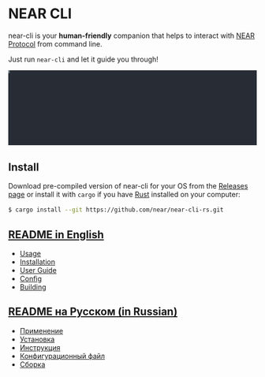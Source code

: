 # NEAR CLI

near-cli is your **human-friendly** companion that helps to interact with [NEAR Protocol](https://near.org) from command line.

Just run `near-cli` and let it guide you through!

<p>
  <img src="docs/media/create-account.svg" alt="" width="1200">
</p>

## Install

Download pre-compiled version of near-cli for your OS from the [Releases page](https://github.com/near/near-cli-rs/releases/) or install it with `cargo` if you have [Rust](https://rustup.rs) installed on your computer:

```bash
$ cargo install --git https://github.com/near/near-cli-rs.git
```

## [README in English](docs/README.en.md)  
  - [Usage](docs/README.en.md#usage)
  - [Installation](docs/README.en.md#installation)
  - [User Guide](docs/README.en.md#user-guide)
  - [Config](docs/README.en.md#config)
  - [Building](docs/README.en.md#building)

## [README на Русском (in Russian)](docs/README.ru.md)
  - [Применение](docs/README.ru.md#применение)
  - [Установка](docs/README.ru.md#установка)
  - [Инструкция](docs/README.ru.md#инструкция)
  - [Конфигурационный файл](docs/README.ru.md#конфигурационный-файл)
  - [Сборка](docs/README.ru.md#сборка)
